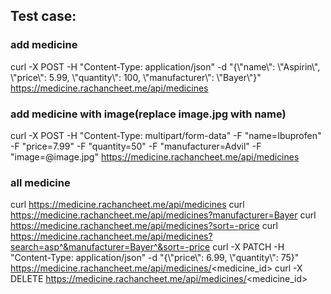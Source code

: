 ## Test case:
### add medicine
curl -X POST -H "Content-Type: application/json" -d "{\\"name\\": \\"Aspirin\\", \\"price\\": 5.99, \\"quantity\\": 100, \\"manufacturer\\": \\"Bayer\\"}" https://medicine.rachancheet.me/api/medicines

### add medicine with image(replace image.jpg with name)
curl -X POST -H "Content-Type: multipart/form-data" -F "name=Ibuprofen" -F "price=7.99" -F "quantity=50" -F "manufacturer=Advil" -F "image=@image.jpg" https://medicine.rachancheet.me/api/medicines

### all medicine
curl https://medicine.rachancheet.me/api/medicines
curl https://medicine.rachancheet.me/api/medicines?manufacturer=Bayer
curl https://medicine.rachancheet.me/api/medicines?sort=-price
curl https://medicine.rachancheet.me/api/medicines?search=asp^&manufacturer=Bayer^&sort=-price
curl -X PATCH -H "Content-Type: application/json" -d "{\\"price\\": 6.99, \\"quantity\\": 75}" https://medicine.rachancheet.me/api/medicines/<medicine_id>
curl -X DELETE https://medicine.rachancheet.me/api/medicines/<medicine_id> 
